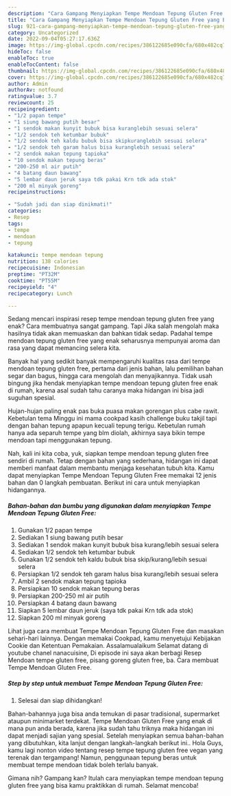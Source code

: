 ```yaml
---
description: "Cara Gampang Menyiapkan Tempe Mendoan Tepung Gluten Free yang Enak, Buat Buka Puasa Bisa Manjain Lidah"
title: "Cara Gampang Menyiapkan Tempe Mendoan Tepung Gluten Free yang Enak, Buat Buka Puasa Bisa Manjain Lidah"
slug: 921-cara-gampang-menyiapkan-tempe-mendoan-tepung-gluten-free-yang-enak-buat-buka-puasa-bisa-manjain-lidah
category: Uncategorized
date: 2022-09-04T05:27:17.636Z
image: https://img-global.cpcdn.com/recipes/386122685e090cfa/680x482cq70/tempe-mendoan-tepung-gluten-free-foto-resep-utama.jpg
hideToc: false
enableToc: true
enableTocContent: false
thumbnail: https://img-global.cpcdn.com/recipes/386122685e090cfa/680x482cq70/tempe-mendoan-tepung-gluten-free-foto-resep-utama.jpg
cover: https://img-global.cpcdn.com/recipes/386122685e090cfa/680x482cq70/tempe-mendoan-tepung-gluten-free-foto-resep-utama.jpg
author: Admin
authorAv: notfound
ratingvalue: 3.7
reviewcount: 25
recipeingredient:
- "1/2 papan tempe"
- "1 siung bawang putih besar"
- "1 sendok makan kunyit bubuk bisa kuranglebih sesuai selera"
- "1/2 sendok teh ketumbar bubuk"
- "1/2 sendok teh kaldu bubuk bisa skipkuranglebih sesuai selera"
- "1/2 sendok teh garam halus bisa kuranglebih sesuai selera"
- "2 sendok makan tepung tapioka"
- "10 sendok makan tepung beras"
- "200-250 ml air putih"
- "4 batang daun bawang"
- "5 lembar daun jeruk saya tdk pakai Krn tdk ada stok"
- "200 ml minyak goreng"
recipeinstructions:

- "Sudah jadi dan siap dinikmati!"
categories:
- Resep
tags:
- tempe
- mendoan
- tepung

katakunci: tempe mendoan tepung 
nutrition: 138 calories
recipecuisine: Indonesian
preptime: "PT32M"
cooktime: "PT55M"
recipeyield: "4"
recipecategory: Lunch

---
```



Sedang mencari inspirasi resep tempe mendoan tepung gluten free yang enak? Cara membuatnya sangat gampang. Tapi Jika salah mengolah maka hasilnya tidak akan memuaskan dan bahkan tidak sedap. Padahal tempe mendoan tepung gluten free yang enak seharusnya mempunyai aroma dan rasa yang dapat memancing selera kita.


Banyak hal yang sedikit banyak mempengaruhi kualitas rasa dari tempe mendoan tepung gluten free, pertama dari jenis bahan, lalu pemilihan bahan segar dan bagus, hingga cara mengolah dan menyajikannya. Tidak usah bingung jika hendak menyiapkan tempe mendoan tepung gluten free enak di rumah, karena asal sudah tahu caranya maka hidangan ini bisa jadi suguhan spesial.

Hujan-hujan paling enak pas buka puasa makan gorengan plus cabe rawit. Kebetulan tema Minggu ini mama cookpad kasih challenge buku takjil tapi dengan bahan tepung apapun kecuali tepung terigu. Kebetulan rumah hanya ada separuh tempe yang blm diolah, akhirnya saya bikin tempe mendoan tapi menggunakan tepung.


Nah, kali ini kita coba, yuk, siapkan tempe mendoan tepung gluten free sendiri di rumah. Tetap dengan bahan yang sederhana, hidangan ini dapat memberi manfaat dalam membantu menjaga kesehatan tubuh kita. Kamu dapat menyiapkan Tempe Mendoan Tepung Gluten Free memakai 12 jenis bahan dan 0 langkah pembuatan. Berikut ini cara untuk menyiapkan hidangannya.

<!--inarticleads1-->

##### Bahan-bahan dan bumbu yang digunakan dalam menyiapkan Tempe Mendoan Tepung Gluten Free:

1. Gunakan 1/2 papan tempe
1. Sediakan 1 siung bawang putih besar
1. Sediakan 1 sendok makan kunyit bubuk bisa kurang/lebih sesuai selera
1. Sediakan 1/2 sendok teh ketumbar bubuk
1. Gunakan 1/2 sendok teh kaldu bubuk bisa skip/kurang/lebih sesuai selera
1. Persiapkan 1/2 sendok teh garam halus bisa kurang/lebih sesuai selera
1. Ambil 2 sendok makan tepung tapioka
1. Persiapkan 10 sendok makan tepung beras
1. Persiapkan 200-250 ml air putih
1. Persiapkan 4 batang daun bawang
1. Siapkan 5 lembar daun jeruk (saya tdk pakai Krn tdk ada stok)
1. Siapkan 200 ml minyak goreng


Lihat juga cara membuat Tempe Mendoan Tepung Gluten Free dan masakan sehari-hari lainnya. Dengan memakai Cookpad, kamu menyetujui Kebijakan Cookie dan Ketentuan Pemakaian. Assalamualaikum Selamat datang di youtube chanel nanacuisine, Di episode ini saya akan berbagi Resep Mendoan tempe gluten free, pisang goreng gluten free, ba. Cara membuat Tempe Mendoan Gluten Free. 

<!--inarticleads2-->

##### Step by step untuk membuat Tempe Mendoan Tepung Gluten Free:


1. Selesai dan siap dihidangkan!

Bahan-bahannya juga bisa anda temukan di pasar tradisional, supermarket ataupun minimarket terdekat. Tempe Mendoan Gluten Free yang enak di mana pun anda berada, karena jika sudah tahu triknya maka hidangan ini dapat menjadi sajian yang spesial. Setelah menyiapkan semua bahan-bahan yang dibutuhkan, kita lanjut dengan langkah-langkah berikut ini.. Hola Guys, kamu lagi nonton video tentang resep tempe tepung gluten free vegan yang terenak dan tergampang! Namun, penggunaan tepung beras untuk membuat tempe mendoan tidak boleh terlalu banyak. 

Gimana nih? Gampang kan? Itulah cara menyiapkan tempe mendoan tepung gluten free yang bisa kamu praktikkan di rumah. Selamat mencoba!
